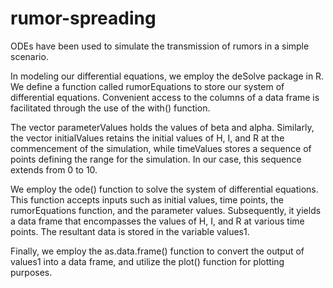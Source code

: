# rumor-spreading
ODEs have been used to simulate the transmission of rumors in a simple scenario. 

In modeling our differential equations, we employ the deSolve package in R. We define a function
called rumorEquations to store our system of differential equations. Convenient access to the
columns of a data frame is facilitated through the use of the with() function.

The vector parameterValues holds the values of beta and alpha. Similarly, the vector initialValues
retains the initial values of H, I, and R at the commencement of the simulation, while timeValues
stores a sequence of points defining the range for the simulation. In our case, this sequence extends
from 0 to 10.

We employ the ode() function to solve the system of differential equations. This function accepts
inputs such as initial values, time points, the rumorEquations function, and the parameter values.
Subsequently, it yields a data frame that encompasses the values of H, I, and R at various time
points. The resultant data is stored in the variable values1.

Finally, we employ the as.data.frame() function to convert the output of values1 into a data
frame, and utilize the plot() function for plotting purposes.
